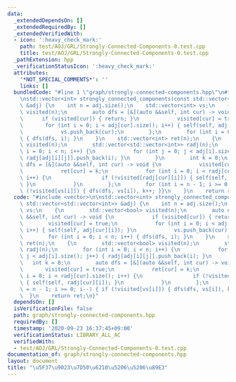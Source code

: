 ```yaml
---
data:
  _extendedDependsOn: []
  _extendedRequiredBy: []
  _extendedVerifiedWith:
  - icon: ':heavy_check_mark:'
    path: test/AOJ/GRL/Strongly-Connected-Components-0.test.cpp
    title: test/AOJ/GRL/Strongly-Connected-Components-0.test.cpp
  _pathExtension: hpp
  _verificationStatusIcon: ':heavy_check_mark:'
  attributes:
    '*NOT_SPECIAL_COMMENTS*': ''
    links: []
  bundledCode: "#line 1 \"graph/strongly-connected-components.hpp\"\n#include <vector>\n\
    \nstd::vector<int> strongly_connected_components(const std::vector<std::vector<int>>\
    \ &adj) {\n    int n = adj.size();\n    std::vector<int> vs;\n    {\n        std::vector<bool>\
    \ visited(n);\n        auto dfs = [&](auto &&self, int cur) -> void {\n      \
    \      if (visited[cur]) { return; }\n            visited[cur] = true;\n     \
    \       for (int i = 0; i < adj[cur].size(); i++) { self(self, adj[cur][i]); }\n\
    \            vs.push_back(cur);\n        };\n        for (int i = 0; i < n; i++)\
    \ { dfs(dfs, i); }\n    }\n    std::vector<int> ret(n);\n    {\n        std::vector<bool>\
    \ visited(n);\n        std::vector<std::vector<int>> radj(n);\n        for (int\
    \ i = 0; i < n; i++) {\n            for (int j = 0; j < adj[i].size(); j++) {\
    \ radj[adj[i][j]].push_back(i); }\n        }\n        int k = 0;\n        auto\
    \ dfs = [&](auto &&self, int cur) -> void {\n            visited[cur] = true;\n\
    \            ret[cur] = k;\n            for (int i = 0; i < radj[cur].size();\
    \ i++) {\n                if (!visited[radj[cur][i]]) { self(self, radj[cur][i]);\
    \ }\n            }\n        };\n        for (int i = n - 1; i >= 0; i--) { if\
    \ (!visited[vs[i]]) { dfs(dfs, vs[i]), k++; }}\n    }\n    return ret;\n}\n"
  code: "#include <vector>\n\nstd::vector<int> strongly_connected_components(const\
    \ std::vector<std::vector<int>> &adj) {\n    int n = adj.size();\n    std::vector<int>\
    \ vs;\n    {\n        std::vector<bool> visited(n);\n        auto dfs = [&](auto\
    \ &&self, int cur) -> void {\n            if (visited[cur]) { return; }\n    \
    \        visited[cur] = true;\n            for (int i = 0; i < adj[cur].size();\
    \ i++) { self(self, adj[cur][i]); }\n            vs.push_back(cur);\n        };\n\
    \        for (int i = 0; i < n; i++) { dfs(dfs, i); }\n    }\n    std::vector<int>\
    \ ret(n);\n    {\n        std::vector<bool> visited(n);\n        std::vector<std::vector<int>>\
    \ radj(n);\n        for (int i = 0; i < n; i++) {\n            for (int j = 0;\
    \ j < adj[i].size(); j++) { radj[adj[i][j]].push_back(i); }\n        }\n     \
    \   int k = 0;\n        auto dfs = [&](auto &&self, int cur) -> void {\n     \
    \       visited[cur] = true;\n            ret[cur] = k;\n            for (int\
    \ i = 0; i < radj[cur].size(); i++) {\n                if (!visited[radj[cur][i]])\
    \ { self(self, radj[cur][i]); }\n            }\n        };\n        for (int i\
    \ = n - 1; i >= 0; i--) { if (!visited[vs[i]]) { dfs(dfs, vs[i]), k++; }}\n  \
    \  }\n    return ret;\n}"
  dependsOn: []
  isVerificationFile: false
  path: graph/strongly-connected-components.hpp
  requiredBy: []
  timestamp: '2020-09-23 16:37:45+09:00'
  verificationStatus: LIBRARY_ALL_AC
  verifiedWith:
  - test/AOJ/GRL/Strongly-Connected-Components-0.test.cpp
documentation_of: graph/strongly-connected-components.hpp
layout: document
title: "\u5F37\u9023\u7D50\u6210\u5206\u5206\u89E3"
---
```


